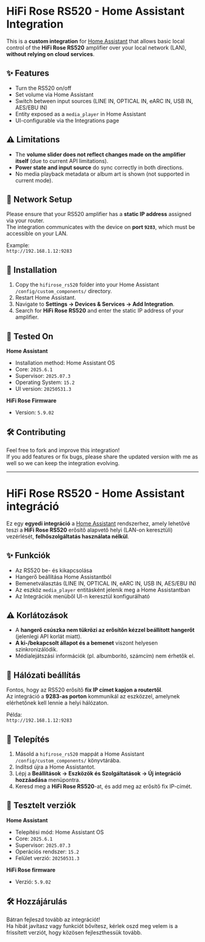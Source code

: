 # HiFi Rose RS520 - Home Assistant Integration

This is a **custom integration** for [Home Assistant](https://www.home-assistant.io) that allows basic local control of the **HiFi Rose RS520** amplifier over your local network (LAN), **without relying on cloud services**.

## ✨ Features

- Turn the RS520 on/off
- Set volume via Home Assistant
- Switch between input sources (LINE IN, OPTICAL IN, eARC IN, USB IN, AES/EBU IN)
- Entity exposed as a `media_player` in Home Assistant
- UI-configurable via the Integrations page

## ⚠ Limitations

- The **volume slider does not reflect changes made on the amplifier itself** (due to current API limitations).  
- **Power state and input source** do sync correctly in both directions.
- No media playback metadata or album art is shown (not supported in current mode).

## 📡 Network Setup

Please ensure that your RS520 amplifier has a **static IP address** assigned via your router.  
The integration communicates with the device on **port `9283`**, which must be accessible on your LAN.

Example:  
`http://192.168.1.12:9283`

## 🔧 Installation

1. Copy the `hifirose_rs520` folder into your Home Assistant `/config/custom_components/` directory.
2. Restart Home Assistant.
3. Navigate to **Settings → Devices & Services → Add Integration**.
4. Search for **HiFi Rose RS520** and enter the static IP address of your amplifier.

## 🧪 Tested On

**Home Assistant**  
- Installation method: Home Assistant OS  
- Core: `2025.6.1`  
- Supervisor: `2025.07.3`  
- Operating System: `15.2`  
- UI version: `20250531.3`  

**HiFi Rose Firmware**  
- Version: `5.9.02`

## 🛠️ Contributing

Feel free to fork and improve this integration!  
If you add features or fix bugs, please share the updated version with me as well so we can keep the integration evolving.

---

# HiFi Rose RS520 - Home Assistant integráció

Ez egy **egyedi integráció** a [Home Assistant](https://www.home-assistant.io) rendszerhez, amely lehetővé teszi a **HiFi Rose RS520** erősítő alapvető helyi (LAN-on keresztüli) vezérlését, **felhőszolgáltatás használata nélkül**.

## ✨ Funkciók

- Az RS520 be- és kikapcsolása
- Hangerő beállítása Home Assistantból
- Bemenetválasztás (LINE IN, OPTICAL IN, eARC IN, USB IN, AES/EBU IN)
- Az eszköz `media_player` entitásként jelenik meg a Home Assistantban
- Az Integrációk menüből UI-n keresztül konfigurálható

## ⚠ Korlátozások

- A **hangerő csúszka nem tükrözi az erősítőn kézzel beállított hangerőt** (jelenlegi API korlát miatt).  
- **A ki-/bekapcsolt állapot és a bemenet** viszont helyesen szinkronizálódik.
- Médialejátszási információk (pl. albumborító, számcím) nem érhetők el.

## 📡 Hálózati beállítás

Fontos, hogy az RS520 erősítő **fix IP címet kapjon a routertől**.  
Az integráció a **9283-as porton** kommunikál az eszközzel, amelynek elérhetőnek kell lennie a helyi hálózaton.

Példa:  
`http://192.168.1.12:9283`

## 🔧 Telepítés

1. Másold a `hifirose_rs520` mappát a Home Assistant `/config/custom_components/` könyvtárába.
2. Indítsd újra a Home Assistantot.
3. Lépj a **Beállítások → Eszközök és Szolgáltatások → Új integráció hozzáadása** menüpontra.
4. Keresd meg a **HiFi Rose RS520**-at, és add meg az erősítő fix IP-címét.

## 🧪 Tesztelt verziók

**Home Assistant**  
- Telepítési mód: Home Assistant OS  
- Core: `2025.6.1`  
- Supervisor: `2025.07.3`  
- Operációs rendszer: `15.2`  
- Felület verzió: `20250531.3`  

**HiFi Rose firmware**  
- Verzió: `5.9.02`

## 🛠️ Hozzájárulás

Bátran fejleszd tovább az integrációt!  
Ha hibát javítasz vagy funkciót bővítesz, kérlek oszd meg velem is a frissített verziót, hogy közösen fejleszthessük tovább.